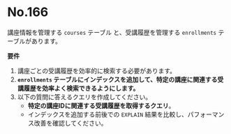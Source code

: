 # No.166

講座情報を管理する `courses` テーブル と、受講履歴を管理する `enrollments` テーブルがあります。

**要件**

1. 講座ごとの受講履歴を効率的に検索する必要があります。
2. **`enrollments` テーブルにインデックスを追加して、特定の講座に関連する受講履歴を効率よく検索できるようにします。**
3. 以下の質問に答えるクエリを作成してください。
   - **特定の講座IDに関連する受講履歴を取得するクエリ**。
   - インデックスを追加する前後での `EXPLAIN` 結果を比較し、パフォーマンス改善を確認してください。
